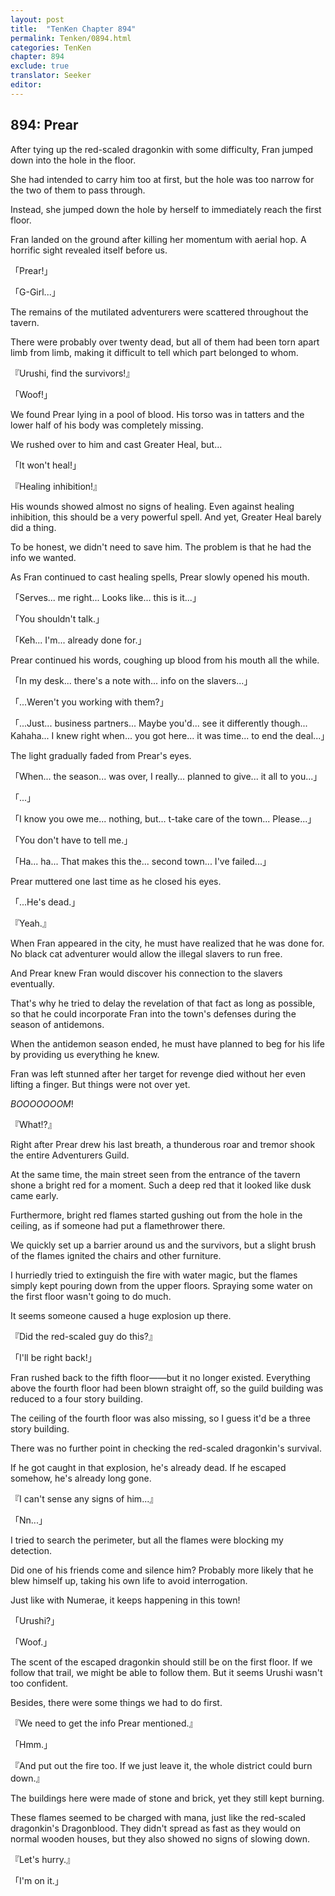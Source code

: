 ```yaml
---
layout: post
title:  "TenKen Chapter 894"
permalink: Tenken/0894.html
categories: TenKen
chapter: 894
exclude: true
translator: Seeker
editor: 
---
```

<h2>894: Prear</h2>

After tying up the red-scaled dragonkin with some difficulty, Fran jumped down into the hole in the floor.

She had intended to carry him too at first, but the hole was too narrow for the two of them to pass through.

Instead, she jumped down the hole by herself to immediately reach the first floor.

Fran landed on the ground after killing her momentum with aerial hop. A horrific sight revealed itself before us.

「Prear!」

「G-Girl...」

The remains of the mutilated adventurers were scattered throughout the tavern.

There were probably over twenty dead, but all of them had been torn apart limb from limb, making it difficult to tell which part belonged to whom.

『Urushi, find the survivors!』

「Woof!」

We found Prear lying in a pool of blood. His torso was in tatters and the lower half of his body was completely missing.

We rushed over to him and cast Greater Heal, but...

「It won't heal!」

『Healing inhibition!』

His wounds showed almost no signs of healing. Even against healing inhibition, this should be a very powerful spell. And yet, Greater Heal barely did a thing.

To be honest, we didn't need to save him. The problem is that he had the info we wanted.

As Fran continued to cast healing spells, Prear slowly opened his mouth.

「Serves... me right... Looks like... this is it...」

「You shouldn't talk.」

「Keh... I'm... already done for.」

Prear continued his words, coughing up blood from his mouth all the while.

「In my desk... there's a note with... info on the slavers...」

「...Weren't you working with them?」

「...Just... business partners... Maybe you'd... see it differently though... Kahaha... I knew right when... you got here... it was time... to end the deal...」

The light gradually faded from Prear's eyes.

「When... the season... was over, I really... planned to give... it all to you...」

「...」

「I know you owe me... nothing, but... t-take care of the town... Please...」

「You don't have to tell me.」

「Ha... ha... That makes this the... second town... I've failed...」

Prear muttered one last time as he closed his eyes.

「...He's dead.」

『Yeah.』

When Fran appeared in the city, he must have realized that he was done for. No black cat adventurer would allow the illegal slavers to run free.

And Prear knew Fran would discover his connection to the slavers eventually.

That's why he tried to delay the revelation of that fact as long as possible, so that he could incorporate Fran into the town's defenses during the season of antidemons.

When the antidemon season ended, he must have planned to beg for his life by providing us everything he knew.

Fran was left stunned after her target for revenge died without her even lifting a finger. But things were not over yet.

*BOOOOOOOM*!

『What!?』

Right after Prear drew his last breath, a thunderous roar and tremor shook the entire Adventurers Guild.

At the same time, the main street seen from the entrance of the tavern shone a bright red for a moment. Such a deep red that it looked like dusk came early.

Furthermore, bright red flames started gushing out from the hole in the ceiling, as if someone had put a flamethrower there.

We quickly set up a barrier around us and the survivors, but a slight brush of the flames ignited the chairs and other furniture.

I hurriedly tried to extinguish the fire with water magic, but the flames simply kept pouring down from the upper floors. Spraying some water on the first floor wasn't going to do much.

It seems someone caused a huge explosion up there.

『Did the red-scaled guy do this?』

「I'll be right back!」

Fran rushed back to the fifth floor――but it no longer existed. Everything above the fourth floor had been blown straight off, so the guild building was reduced to a four story building.

The ceiling of the fourth floor was also missing, so I guess it'd be a three story building.

There was no further point in checking the red-scaled dragonkin's survival.

If he got caught in that explosion, he's already dead. If he escaped somehow, he's already long gone.

『I can't sense any signs of him...』

「Nn...」

I tried to search the perimeter, but all the flames were blocking my detection.

Did one of his friends come and silence him? Probably more likely that he blew himself up, taking his own life to avoid interrogation.

Just like with Numerae, it keeps happening in this town!

「Urushi?」

「Woof.」

The scent of the escaped dragonkin should still be on the first floor. If we follow that trail, we might be able to follow them. But it seems Urushi wasn't too confident.

Besides, there were some things we had to do first.

『We need to get the info Prear mentioned.』

「Hmm.」

『And put out the fire too. If we just leave it, the whole district could burn down.』

The buildings here were made of stone and brick, yet they still kept burning.

These flames seemed to be charged with mana, just like the red-scaled dragonkin's Dragonblood. They didn't spread as fast as they would on normal wooden houses, but they also showed no signs of slowing down.

『Let's hurry.』

「I'm on it.」



